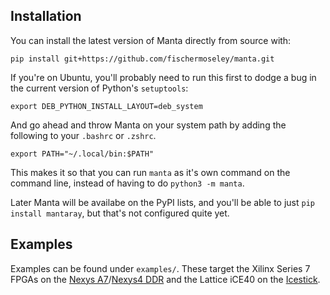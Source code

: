 ## Installation

You can install the latest version of Manta directly from source with:

```
pip install git+https://github.com/fischermoseley/manta.git
```

If you're on Ubuntu, you'll probably need to run this first to dodge a bug in the current version of Python's `setuptools`:
```
export DEB_PYTHON_INSTALL_LAYOUT=deb_system
```

And go ahead and throw Manta on your system path by adding the following to your `.bashrc` or `.zshrc`.

```
export PATH="~/.local/bin:$PATH"
```
This makes it so that you can run `manta` as it's own command on the command line, instead of having to do `python3 -m manta`.

Later Manta will be availabe on the PyPI lists, and you'll be able to just `pip install mantaray`, but that's not configured quite yet.

## Examples
Examples can be found under `examples/`. These target the Xilinx Series 7 FPGAs on the [Nexys A7](https://digilent.com/reference/programmable-logic/nexys-a7/start)/[Nexys4 DDR](https://digilent.com/reference/programmable-logic/nexys-4-ddr/start) and the Lattice iCE40 on the [Icestick](https://www.latticesemi.com/icestick).